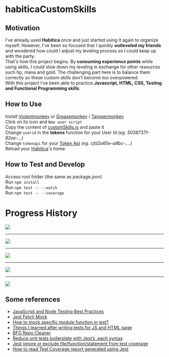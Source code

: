 # habiticaCustomSkills

## Motivation

I've already used **Habitica** once and just started using it again to organize myself. However, I've been so focused that I quickly **outleveled my friends** and wondered how could I adjust my leveling process so I could keep up with the party.  
That's how this project begins. By **consuming experience points** while using skills, I could slow down my leveling in exchange for other resources such hp, mana and gold. The challenging part here is to balance them correctly so these custom skills don't become too overpowered.  
With this project I've been able to practice **Javascript, HTML, CSS, Testing and Functional Programming skills**.

## How to Use

Install [Violentmonkey](https://addons.mozilla.org/en-US/firefox/addon/violentmonkey/) or [Greasemonkey](https://addons.mozilla.org/en-US/firefox/addon/greasemonkey/) / [Tampermonkey](https://chrome.google.com/webstore/detail/tampermonkey/dhdgffkkebhmkfjojejmpbldmpobfkfo)  
Click on its icon and `New user script`  
Copy the content of [customSkills.js](https://github.com/Markkop/habiticaCustomSkills/blob/master/customSkills.js) and paste it  
Change `userid` in the **tokens** function for your User Id _(eg. 50387371-92ee-...)_  
Change `tokenapi` for your [Token Api](https://habitica.com/user/settings/api) _(eg. cfd2a65e-a8bc-....)_  
Reload your [Habitica](https://habitica.com/)'s home

## How to Test and Develop

Access root folder (the same as package.json)  
Run `npm install`  
Run `npm test -- --watch`  
Run `npm test -- --coverage`

# Progress History

<img src="https://i.imgur.com/CeCfBC1.png"/>
<hr>
<img src="https://i.imgur.com/Wc8WAjC.png"/>
<hr>
<img src="https://i.imgur.com/3QvJFgd.png"/>
<hr>
<img src="https://i.imgur.com/kIjk9qB.png"/>
<hr>
<img src="https://i.imgur.com/BLkLpcj.png"/>

## Some references

- [JavaScript and Node Testing Best Practices](https://javascriptweekly.com/link/68555/14d64d4a39)
- [Jest Fetch Mock](https://www.npmjs.com/package/jest-fetch-mock#installation-and-setup)
- [How to mock specific module function in jest?](https://medium.com/@qjli/how-to-mock-specific-module-function-in-jest-715e39a391f4)
- [Things I learned after writing tests for JS and HTML page](https://dev.to/snowleo208/things-i-learned-after-writing-tests-for-js-and-html-page-4lja)
- [BFG Repo Cleaner](https://rtyley.github.io/bfg-repo-cleaner/)
- [Reduce unit tests boilerplate with Jest’s .each syntax](https://itnext.io/reduce-unit-tests-boilerplate-with-jests-each-syntax-f5e48828437f)
- [Jest ignore or exclude file/function/statement from test coverage](https://codewithhugo.com/jest-exclude-coverage/)
- [How to read Test Coverage report generated using Jest](https://medium.com/@krishankantsinghal/how-to-read-test-coverage-report-generated-using-jest-c2d1cb70da8b)
